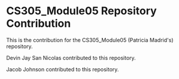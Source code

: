 # CS305_Module05 Repository Contribution
This is the contribution for the CS305_Module05 (Patricia Madrid's) repository.

Devin Jay San Nicolas contributed to this repository. 

Jacob Johnson contributed to this repository.
